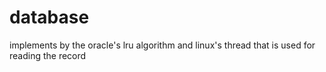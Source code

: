 database
========

implements by the oracle's lru algorithm and linux's thread that is used for reading the record
